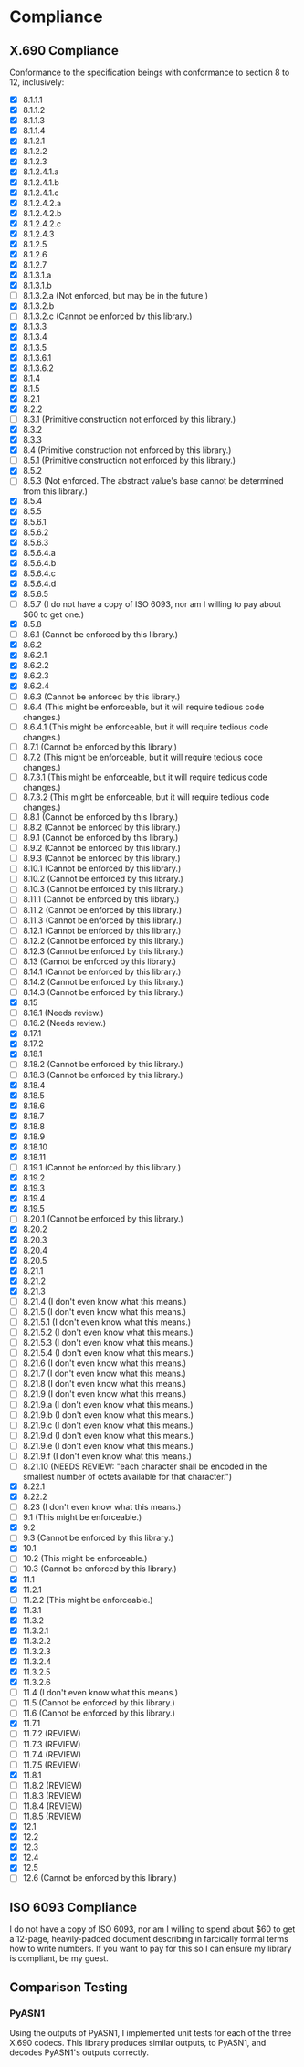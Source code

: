 # Compliance

## X.690 Compliance

Conformance to the specification beings with conformance to section 8 to 12,
inclusively:

- [x] 8.1.1.1
- [x] 8.1.1.2
- [x] 8.1.1.3
- [x] 8.1.1.4
- [x] 8.1.2.1
- [x] 8.1.2.2
- [x] 8.1.2.3
- [x] 8.1.2.4.1.a
- [x] 8.1.2.4.1.b
- [x] 8.1.2.4.1.c
- [x] 8.1.2.4.2.a
- [x] 8.1.2.4.2.b
- [x] 8.1.2.4.2.c
- [x] 8.1.2.4.3
- [x] 8.1.2.5
- [x] 8.1.2.6
- [x] 8.1.2.7
- [x] 8.1.3.1.a
- [x] 8.1.3.1.b
- [ ] 8.1.3.2.a (Not enforced, but may be in the future.)
- [x] 8.1.3.2.b
- [ ] 8.1.3.2.c (Cannot be enforced by this library.)
- [x] 8.1.3.3
- [x] 8.1.3.4
- [x] 8.1.3.5
- [x] 8.1.3.6.1
- [x] 8.1.3.6.2
- [x] 8.1.4
- [x] 8.1.5
- [x] 8.2.1
- [x] 8.2.2
- [ ] 8.3.1 (Primitive construction not enforced by this library.)
- [x] 8.3.2
- [x] 8.3.3
- [x] 8.4 (Primitive construction not enforced by this library.)
- [ ] 8.5.1 (Primitive construction not enforced by this library.)
- [x] 8.5.2
- [ ] 8.5.3 (Not enforced. The abstract value's base cannot be determined from this library.)
- [x] 8.5.4
- [x] 8.5.5
- [x] 8.5.6.1
- [x] 8.5.6.2
- [x] 8.5.6.3
- [x] 8.5.6.4.a
- [x] 8.5.6.4.b
- [x] 8.5.6.4.c
- [x] 8.5.6.4.d
- [x] 8.5.6.5
- [ ] 8.5.7 (I do not have a copy of ISO 6093, nor am I willing to pay about $60 to get one.)
- [x] 8.5.8
- [ ] 8.6.1 (Cannot be enforced by this library.)
- [x] 8.6.2
- [x] 8.6.2.1
- [x] 8.6.2.2
- [x] 8.6.2.3
- [x] 8.6.2.4
- [ ] 8.6.3 (Cannot be enforced by this library.)
- [ ] 8.6.4 (This might be enforceable, but it will require tedious code changes.)
- [ ] 8.6.4.1 (This might be enforceable, but it will require tedious code changes.)
- [ ] 8.7.1 (Cannot be enforced by this library.)
- [ ] 8.7.2 (This might be enforceable, but it will require tedious code changes.)
- [ ] 8.7.3.1 (This might be enforceable, but it will require tedious code changes.)
- [ ] 8.7.3.2 (This might be enforceable, but it will require tedious code changes.)
- [ ] 8.8.1 (Cannot be enforced by this library.)
- [ ] 8.8.2 (Cannot be enforced by this library.)
- [ ] 8.9.1 (Cannot be enforced by this library.)
- [ ] 8.9.2 (Cannot be enforced by this library.)
- [ ] 8.9.3 (Cannot be enforced by this library.)
- [ ] 8.10.1 (Cannot be enforced by this library.)
- [ ] 8.10.2 (Cannot be enforced by this library.)
- [ ] 8.10.3 (Cannot be enforced by this library.)
- [ ] 8.11.1 (Cannot be enforced by this library.)
- [ ] 8.11.2 (Cannot be enforced by this library.)
- [ ] 8.11.3 (Cannot be enforced by this library.)
- [ ] 8.12.1 (Cannot be enforced by this library.)
- [ ] 8.12.2 (Cannot be enforced by this library.)
- [ ] 8.12.3 (Cannot be enforced by this library.)
- [ ] 8.13 (Cannot be enforced by this library.)
- [ ] 8.14.1 (Cannot be enforced by this library.)
- [ ] 8.14.2 (Cannot be enforced by this library.)
- [ ] 8.14.3 (Cannot be enforced by this library.)
- [x] 8.15
- [ ] 8.16.1 (Needs review.)
- [ ] 8.16.2 (Needs review.)
- [x] 8.17.1
- [x] 8.17.2
- [x] 8.18.1
- [ ] 8.18.2 (Cannot be enforced by this library.)
- [ ] 8.18.3 (Cannot be enforced by this library.)
- [x] 8.18.4
- [x] 8.18.5
- [x] 8.18.6
- [x] 8.18.7
- [x] 8.18.8
- [x] 8.18.9
- [x] 8.18.10
- [x] 8.18.11
- [ ] 8.19.1 (Cannot be enforced by this library.)
- [x] 8.19.2
- [x] 8.19.3
- [x] 8.19.4
- [x] 8.19.5
- [ ] 8.20.1 (Cannot be enforced by this library.)
- [x] 8.20.2
- [x] 8.20.3
- [x] 8.20.4
- [x] 8.20.5
- [x] 8.21.1
- [x] 8.21.2
- [x] 8.21.3
- [ ] 8.21.4 (I don't even know what this means.)
- [ ] 8.21.5 (I don't even know what this means.)
- [ ] 8.21.5.1 (I don't even know what this means.)
- [ ] 8.21.5.2 (I don't even know what this means.)
- [ ] 8.21.5.3 (I don't even know what this means.)
- [ ] 8.21.5.4 (I don't even know what this means.)
- [ ] 8.21.6 (I don't even know what this means.)
- [ ] 8.21.7 (I don't even know what this means.)
- [ ] 8.21.8 (I don't even know what this means.)
- [ ] 8.21.9 (I don't even know what this means.)
- [ ] 8.21.9.a (I don't even know what this means.)
- [ ] 8.21.9.b (I don't even know what this means.)
- [ ] 8.21.9.c (I don't even know what this means.)
- [ ] 8.21.9.d (I don't even know what this means.)
- [ ] 8.21.9.e (I don't even know what this means.)
- [ ] 8.21.9.f (I don't even know what this means.)
- [ ] 8.21.10 (NEEDS REVIEW: "each character shall be encoded in the smallest number of octets available for that character.")
- [x] 8.22.1
- [x] 8.22.2
- [ ] 8.23 (I don't even know what this means.)
- [ ] 9.1 (This might be enforceable.)
- [x] 9.2
- [ ] 9.3 (Cannot be enforced by this library.)
- [x] 10.1
- [ ] 10.2 (This might be enforceable.)
- [ ] 10.3 (Cannot be enforced by this library.)
- [x] 11.1
- [x] 11.2.1
- [ ] 11.2.2 (This might be enforceable.)
- [x] 11.3.1
- [x] 11.3.2
- [x] 11.3.2.1
- [x] 11.3.2.2
- [x] 11.3.2.3
- [x] 11.3.2.4
- [x] 11.3.2.5
- [x] 11.3.2.6
- [ ] 11.4 (I don't even know what this means.)
- [ ] 11.5 (Cannot be enforced by this library.)
- [ ] 11.6 (Cannot be enforced by this library.)
- [x] 11.7.1
- [ ] 11.7.2 (REVIEW)
- [ ] 11.7.3 (REVIEW)
- [ ] 11.7.4 (REVIEW)
- [ ] 11.7.5 (REVIEW)
- [x] 11.8.1
- [ ] 11.8.2 (REVIEW)
- [ ] 11.8.3 (REVIEW)
- [ ] 11.8.4 (REVIEW)
- [ ] 11.8.5 (REVIEW)
- [x] 12.1
- [x] 12.2
- [x] 12.3
- [x] 12.4
- [x] 12.5
- [ ] 12.6 (Cannot be enforced by this library.)

## ISO 6093 Compliance

I do not have a copy of ISO 6093, nor am I willing to spend about $60 to
get a 12-page, heavily-padded document describing in farcically formal
terms how to write numbers. If you want to pay for this so I can ensure
my library is compliant, be my guest.

## Comparison Testing

### PyASN1

Using the outputs of PyASN1, I implemented unit tests for each of the three
X.690 codecs. This library produces similar outputs, to PyASN1, and decodes
PyASN1's outputs correctly.